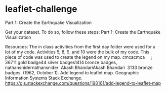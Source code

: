 # leaflet-challenge
Part 1: Create the Earthquake Visualization

Get your dataset. To do so, follow these steps:
Part 1: Create the Earthquake Visualization

Resources:
The in class activities from the first day folder were used for a lot of my code. Activities 5, 8, 9, and 10 were the bulk of my code.
This piece of code was used to create the legend on my map.
cmcacmca&nbsp; &nbsp; &nbsp;; 36711 gold badge44 silver badges1414 bronze badges, nathansnidernathansnider&nbsp;  Akash BhandariAkash Bhandari&nbsp; 3133 bronze badges. (1962, October 1). Add legend to leaflet map. Geographic Information Systems Stack Exchange. https://gis.stackexchange.com/questions/193161/add-legend-to-leaflet-map 
